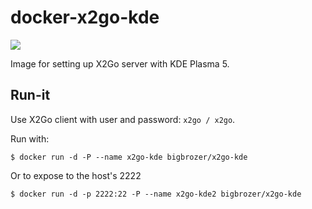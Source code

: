 # docker-x2go-kde

[![](https://images.microbadger.com/badges/image/bigbrozer/x2go-kde.svg)](https://microbadger.com/images/bigbrozer/x2go-kde "Get your own image badge on microbadger.com")

Image for setting up X2Go server with KDE Plasma 5.

## Run-it

Use X2Go client with user and password: `x2go / x2go`.

Run with:

```shell
$ docker run -d -P --name x2go-kde bigbrozer/x2go-kde
```

Or to expose to the host's 2222
```shell
$ docker run -d -p 2222:22 -P --name x2go-kde2 bigbrozer/x2go-kde
```

